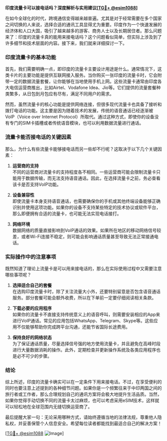 **印度流量卡可以接电话吗？深度解析与实用建议[[TG💪+ @esim1088](https://t.me/s/esim1088)]**

在如今全球化的时代，跨境通信变得越来越普遍。尤其是对于经常需要在多个国家之间切换的人来说，选择合适的通讯工具显得尤为重要。印度作为一个快速发展的经济体和人口大国，吸引了越来越多的游客、商务人士以及长期居住者。那么问题来了：印度的流量卡真的能用来接电话吗？这个问题看似简单，但实际上涉及到了许多细节和技术层面的内容。接下来，我们就来详细探讨一下。

### 印度流量卡的基本功能

首先，我们需要明确一点，即印度的流量卡主要设计用途是什么。通常情况下，这类卡片的主要功能是提供互联网接入服务。当你购买一张印度的流量卡时，它会附带一定的数据流量套餐，让你能够在当地使用手机上网。这些流量卡通常由印度各大电信运营商推出，比如Airtel、Vodafone Idea、Jio等。它们提供的流量套餐种类繁多，从日包到月包应有尽有，满足不同用户的需求。

然而，虽然流量卡的核心功能是提供网络连接，但很多现代流量卡也具备了接听和拨打电话的功能。这主要是因为随着技术的发展，传统的语音通话已经逐渐被VoIP（Voice over Internet Protocol）所取代。通过这种方式，即使你的设备没有专门的SIM卡插槽或者传统语音模块，也可以利用数据流量进行通话。

### 流量卡能否接电话的关键因素

那么，为什么有些流量卡能够接电话而另一些却不行呢？这取决于以下几个关键因素：

1. **运营商的支持**  
   不同的运营商对流量卡的支持程度各不相同。一些运营商可能会限制流量卡只能用于数据传输，而无法支持语音通话。因此，在选择流量卡之前，务必查看该卡是否支持VoIP功能。

2. **设备兼容性**  
   即使流量卡本身支持语音通话，也需要确保你的手机或其他终端设备能够正确识别并使用这项功能。如果你的设备不支持某些特定的技术协议或软件平台，那么即便拥有合适的流量卡，也可能无法实现电话接打。

3. **网络环境**  
   数据网络的质量直接影响到VoIP通话的效果。如果所在地区的移动网络信号较差，或者Wi-Fi连接不稳定，则可能会影响通话质量甚至导致无法正常接通电话。

### 实际操作中的注意事项

既然知道了理论上流量卡是可以用来接电话的，那么在实际使用过程中又需要注意哪些事项呢？

1. **选择适合自己的套餐**  
   在选购印度流量卡时，除了关注流量大小外，还要特别留意是否包含语音通话服务。部分套餐可能会额外收费，所以在下单前一定要仔细阅读相关条款。

2. **下载必要的应用程序**  
   如果你的流量卡不直接支持传统意义上的语音呼叫，则需要安装相应的App来进行VoIP通话。常见的应用包括WhatsApp、Telegram、Skype等。这些应用不仅能够帮助你完成跨平台沟通，还能节省国际长途费用。

3. **保持良好的网络状态**  
   为了保证通话质量，尽量选择信号强的地方使用流量卡，并且避免在高峰时段进行大量数据消耗的操作。此外，定期检查并更新操作系统及各类应用程序也是必不可少的步骤。

### 结论

综上所述，印度的流量卡确实可以在一定条件下用来接电话。不过，在享受便利的同时也要注意上述提到的各种细节问题。如果你是一个频繁往来于中印两国之间的旅行者或工作者，那么合理规划自己的通讯方案将会极大地提升生活品质。当然，如果你觉得手动切换不同的流量卡太过麻烦，也可以考虑采用eSIM技术，这样就可以轻松地在全球范围内无缝切换运营商了。

最后提醒大家一句：无论采用哪种方式，请始终遵循当地的法律法规，尊重他人隐私权，并妥善保管个人信息安全。希望每位读者都能找到最适合自己的解决方案！

[[TG💪+ @esim1088](https://t.me/s/esim1088) ![Image](https://i.postimg.cc/4NQfJmqS/Snipaste-2025-05-13-00-14-12.png)]